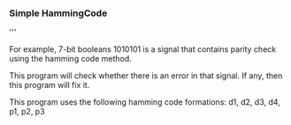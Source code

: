 ### Simple HammingCode
'''

For example, 7-bit booleans 1010101 is a signal that contains parity check using the hamming code method.

This program will check whether there is an error in that signal. If any, then this program will fix it.

This program uses the following hamming code formations:
d1, d2, d3, d4, p1, p2, p3
